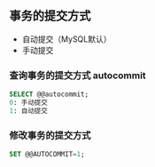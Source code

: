 ## 事务的提交方式



- 自动提交（MySQL默认）
- 手动提交





### 查询事务的提交方式 autocommit

``` sql
SELECT @@autocommit;
0: 手动提交
1: 自动提交
```





### 修改事务的提交方式

``` sql
SET @@AUTOCOMMIT=1;

```

